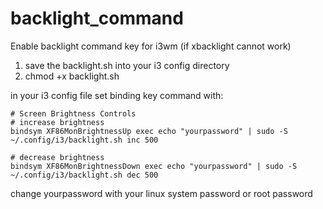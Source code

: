 # backlight_command
Enable backlight command key for i3wm (if xbacklight cannot work)

1. save the backlight.sh into your i3 config directory
2. chmod +x backlight.sh

in your i3 config file set binding key command with:

```
# Screen Brightness Controls
# increase brightness
bindsym XF86MonBrightnessUp exec echo "yourpassword" | sudo -S ~/.config/i3/backlight.sh inc 500

# decrease brightness
bindsym XF86MonBrightnessDown exec echo "yourpassword" | sudo -S ~/.config/i3/backlight.sh dec 500
```
change yourpassword with your linux system password or root password
